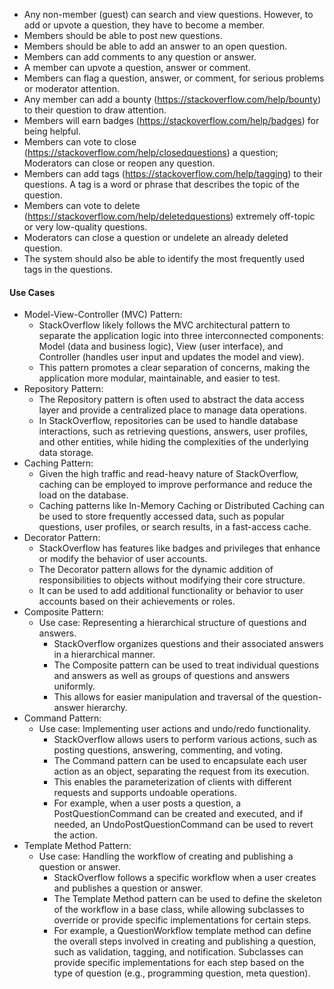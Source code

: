 - Any non-member (guest) can search and view questions. However, to add or upvote a question, they have to become a member.
- Members should be able to post new questions.
- Members should be able to add an answer to an open question.
- Members can add comments to any question or answer.
- A member can upvote a question, answer or comment.
- Members can flag a question, answer, or comment, for serious problems or moderator attention.
- Any member can add a bounty (https://stackoverflow.com/help/bounty) to their question to draw attention.
- Members will earn badges (https://stackoverflow.com/help/badges) for being helpful.
- Members can vote to close (https://stackoverflow.com/help/closedquestions) a question; Moderators can close or reopen any question.
- Members can add tags (https://stackoverflow.com/help/tagging) to their questions. A tag is a word or phrase that describes the topic of the question.
- Members can vote to delete (https://stackoverflow.com/help/deletedquestions) extremely off-topic or very low-quality questions.
- Moderators can close a question or undelete an already deleted question.
- The system should also be able to identify the most frequently used tags in the questions.


#### Use Cases

- Model-View-Controller (MVC) Pattern:
  - StackOverflow likely follows the MVC architectural pattern to separate the application logic into three interconnected components: Model (data and business logic), View (user interface), and Controller (handles user input and updates the model and view).
  - This pattern promotes a clear separation of concerns, making the application more modular, maintainable, and easier to test.
- Repository Pattern:
  - The Repository pattern is often used to abstract the data access layer and provide a centralized place to manage data operations.
  - In StackOverflow, repositories can be used to handle database interactions, such as retrieving questions, answers, user profiles, and other entities, while hiding the complexities of the underlying data storage.
- Caching Pattern:
  - Given the high traffic and read-heavy nature of StackOverflow, caching can be employed to improve performance and reduce the load on the database.
  - Caching patterns like In-Memory Caching or Distributed Caching can be used to store frequently accessed data, such as popular questions, user profiles, or search results, in a fast-access cache.
- Decorator Pattern:
  - StackOverflow has features like badges and privileges that enhance or modify the behavior of user accounts.
  - The Decorator pattern allows for the dynamic addition of responsibilities to objects without modifying their core structure.
  - It can be used to add additional functionality or behavior to user accounts based on their achievements or roles.
- Composite Pattern:
  - Use case: Representing a hierarchical structure of questions and answers.
    - StackOverflow organizes questions and their associated answers in a hierarchical manner.
    - The Composite pattern can be used to treat individual questions and answers as well as groups of questions and answers uniformly.
    - This allows for easier manipulation and traversal of the question-answer hierarchy.
- Command Pattern:
  - Use case: Implementing user actions and undo/redo functionality.
    - StackOverflow allows users to perform various actions, such as posting questions, answering, commenting, and voting.
    - The Command pattern can be used to encapsulate each user action as an object, separating the request from its execution.
    - This enables the parameterization of clients with different requests and supports undoable operations.
    - For example, when a user posts a question, a PostQuestionCommand can be created and executed, and if needed, an UndoPostQuestionCommand can be used to revert the action.
- Template Method Pattern:
  - Use case: Handling the workflow of creating and publishing a question or answer.
    - StackOverflow follows a specific workflow when a user creates and publishes a question or answer.
    - The Template Method pattern can be used to define the skeleton of the workflow in a base class, while allowing subclasses to override or provide specific implementations for certain steps.
    - For example, a QuestionWorkflow template method can define the overall steps involved in creating and publishing a question, such as validation, tagging, and notification. Subclasses can provide specific implementations for each step based on the type of question (e.g., programming question, meta question).
